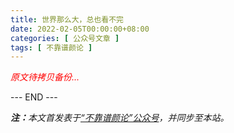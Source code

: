 ```yaml
---
title: 世界那么大，总也看不完
date: 2022-02-05T00:00:00+08:00
categories: [ 公众号文章 ]
tags: [ 不靠谱颜论 ]
---
```


<font color=red><i>原文待拷贝备份...</i></font>

<div class="p-5 text-center">--- END ---</div>

<i><b>注：</b>本文首发表于[“不靠谱颜论”公众号](https://mp.weixin.qq.com/s/0Yv2A59m0COIj_1mGj22fQ)，并同步至本站。</i>
